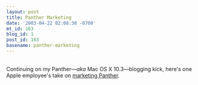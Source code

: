```yaml
---
layout: post
title: Panther Marketing
date: '2003-04-22 02:08:30 -0700'
mt_id: 163
blog_id: 1
post_id: 163
basename: panther-marketing
---
```

<br />Continuing on my Panther&#x2014;<em>aka</em> Mac OS X 10.3&#x2014;blogging kick, here's one Apple employee's take on <a href="http://www.geekculture.com/joyoftech/joyarchives/465.html">marketing Panther</a>.<br /><br /><br />
